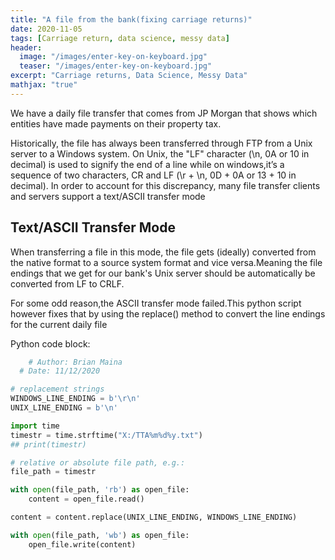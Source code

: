 ```yaml
---
title: "A file from the bank(fixing carriage returns)"
date: 2020-11-05
tags: [Carriage return, data science, messy data]
header:
  image: "/images/enter-key-on-keyboard.jpg"
  teaser: "/images/enter-key-on-keyboard.jpg"
excerpt: "Carriage returns, Data Science, Messy Data"
mathjax: "true"
---
```


We have a daily file transfer that comes from JP Morgan that shows which entities have made payments on their property tax.

Historically, the file has always been transferred through FTP from a Unix server to a Windows system.
On Unix, the "LF" character (\n, 0A or 10 in decimal) is used to signify the end of a line while on windows,it’s a sequence of two characters, CR and LF (\r + \n, 0D + 0A or 13 + 10 in decimal).
In order to account for this discrepancy, many file transfer clients and servers support a text/ASCII transfer mode

## Text/ASCII Transfer Mode

When transferring a file in this mode, the file gets (ideally) converted from the native format to a source system format and vice versa.Meaning the file endings that we get for our bank's Unix server should be automatically be converted from LF to CRLF.

For some odd reason,the ASCII transfer mode failed.This python script however fixes that by using the replace() method to convert the line endings for the current daily file


Python code block:
```python
    # Author: Brian Maina
  # Date: 11/12/2020

# replacement strings
WINDOWS_LINE_ENDING = b'\r\n'
UNIX_LINE_ENDING = b'\n'

import time
timestr = time.strftime("X:/TTA%m%d%y.txt")
## print(timestr)

# relative or absolute file path, e.g.:
file_path = timestr

with open(file_path, 'rb') as open_file:
    content = open_file.read()

content = content.replace(UNIX_LINE_ENDING, WINDOWS_LINE_ENDING)

with open(file_path, 'wb') as open_file:
    open_file.write(content)
```